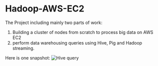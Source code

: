 # Hadoop-AWS-EC2
The Project including mainly two parts of work:

1. Building a cluster of nodes from scratch to process big data on AWS EC2
2. perform data warehousing queries using Hive, Pig and Hadoop streaming.

Here is one snapshot:
![Hive query](https://github.com/cathyhuangli/Mining_Big_Data_Project-on-AWS-EC2/blob/master/Hive.png)
